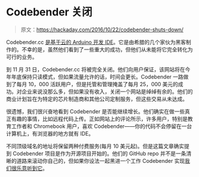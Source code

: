 # Codebender 关闭

> 原文：<https://hackaday.com/2016/10/22/codebender-shuts-down/>

Codebender.cc [是基于云的 Arduino 开发 IDE](https://codebender.cc/next-chapter)。它是由希腊的几个家伙为黑客制作的。不幸的是，虽然他们看到了一些重大的成功，但他们从未能将它完全转化为可行的业务。

到 11 月 31 日，Codebender.cc 将被完全关闭。他们向用户保证，该网站将在今年年底保持只读模式，但如果流量允许的话，时间会更长。Codebender 一路做到了每月 10，000 活跃用户，但是托管和管理掩盖了每月 25，000 美元的成功。对企业来说没那么多，但如果没有收入，关闭一个网站是绰绰有余的。他们的商业计划旨在为特定的芯片制造商和其他公司定制服务，但这些交易从未达成。

很遗憾，我们很兴奋地看到 Codebender 是否能继续增长。他们确实在做一些真正有趣的事情，比如远程代码上传。正如网站上的评论所示，许多用户，特别是教育工作者和 Chromebook 用户，喜欢 Codebender——你的代码不会停留在一台计算机上，有浏览器的地方就有 IDE。

不同顶级域名的地址将保留两种付费服务(每月 10 美元起)。但是这篇文章确实提到 Codebender 项目是作为开源项目开始的。他们的 GitHub repo 并不是一条清晰的道路来滚动你自己的，但如果你设法一起黑进一个工作 Codebender 实现[我们很乐意听到它](http://hackaday.com/submit-a-tip/)。